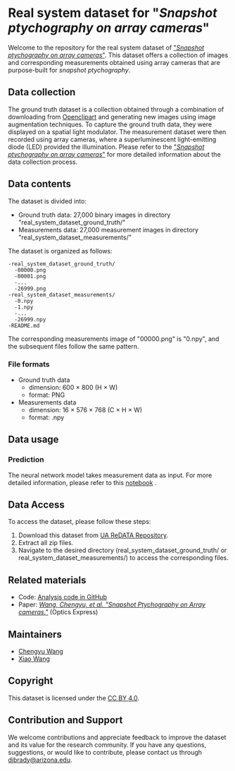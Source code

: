 # Real system dataset for "*Snapshot ptychography on array cameras*"

Welcome to the repository for the real system dataset of ["*Snapshot ptychography on array cameras*"](https://doi.org/10.1364/OE.447499). This dataset offers a collection of images and corresponding measurements obtained using array cameras that are purpose-built for *snapshot ptychography*.

## Data collection
The ground truth dataset is a collection obtained through a combination of downloading from [Openclipart](https://openclipart.org/) and generating new images using image augmentation techniques. To capture the ground truth data, they were displayed on a spatial light modulator. The measurement dataset were then recorded using array cameras, where a superluminescent light-emitting diode (LED) provided the illumination. Please refer to the ["*Snapshot ptychography on array cameras*"](https://doi.org/10.1364/OE.447499) for more detailed information about the data collection process.

## Data contents
The dataset is divided into:  
- Ground truth data: 27,000 binary images in directory "real_system_dataset_ground_truth/"
- Measurements data: 27,000 measurement images in directory "real_system_dataset_measurements/"  

The dataset is organized as follows:
```
-real_system_dataset_ground_truth/
  -00000.png
  -00001.png
  -...
  -26999.png
-real_system_dataset_measurements/
  -0.npy
  -1.npy
  -...
  -26999.npy
-README.md  
```
The corresponding measurements image of "00000.png" is "0.npy", and the subsequent files follow the same pattern.

### File formats
- Ground truth data
  - dimension: 600 $×$ 800 (H $\times$ W)
  - format: PNG
- Measurements data
  - dimension: 16 $×$ 576 $×$ 768 (C $\times$ H $\times$ W)
  - format: .npy

## Data usage
### Prediction
The neural network model takes measurement data as input. For more detailed information, please refer to this [notebook](https://github.com/djbradyAtOpticalSciencesArizona/arrayCameraFourierPtychography/blob/main/demo.ipynb) .

## Data Access
To access the dataset, please follow these steps:
1. Download this dataset from [UA ReDATA Repository](https://figshare.com/s/0dac12a23676c7150fc6).
2. Extract all zip files.
3. Navigate to the desired directory (real_system_dataset_ground_truth/ or real_system_dataset_measurements/) to access the corresponding files.

## Related materials
- Code: [Analysis code in GitHub](https://github.com/djbradyAtOpticalSciencesArizona/arrayCameraFourierPtychography)
- Paper: [*Wang, Chengyu, et al. "Snapshot Ptychography on Array cameras."*](https://doi.org/10.1364/OE.447499) (Optics Express)

## Maintainers
- [Chengyu Wang](https://github.com/ChengyuWang1007)
- [Xiao Wang](https://github.com/ShawnWong-wx)

## Copyright
This dataset is licensed under the [CC BY 4.0](https://creativecommons.org/licenses/by/4.0/).

## Contribution and Support
We welcome contributions and appreciate feedback to improve the dataset and its value for the research community. If you have any questions, suggestions, or would like to contribute, please contact us through djbrady@arizona.edu.
